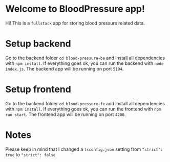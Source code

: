 # Welcome to BloodPressure app!

Hi! This is a `fullstack` app for storing blood pressure related data.

# Setup backend

Go to the backend folder `cd blood-pressure-be` and install all dependencies with `npm install`. If everything goes ok, you can run the backend with `node index.js`. The backend app will be running on port `5194`.

# Setup frontend

Go to the backend folder `cd blood-pressure-fe` and install all dependencies with `npm install`. If everything goes ok, you can run the frontend with `npm run start`. The frontend app will be running on port `4200`.

# Notes

Please keep in mind that I changed a `tsconfig.json` setting from `"strict": true` to `"strict": false`
